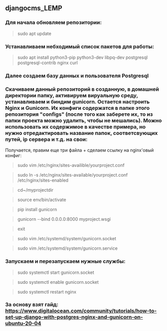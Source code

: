 ## djangocms_LEMP

### Для начала обновляем репозитории:
> sudo apt update

### Устанавливаем небходимый список пакетов для работы:
> sudo apt install python3-pip python3-dev libpq-dev postgresql postgresql-contrib nginx curl

### Далее создаем базу данных и пользователя Postgresql

### Скачиваем данный репозиторий в созданную, в домашней директории папку, активируем вируальную среду, устанавливаем и биндим gunicorn. Остается настроить Nginx и Gunicorn. Их конфиги содержатся в папке этого репозитория "configs" (после того как заберете их, то из папки проекта можно удалить, чтобы не мешались). Можно использовать их содержимое в качестве примера, но нужно отредактировать название папок,  соответсвующих путей, ip сервера и т.д. на свои:

Получается, правим еще три файла + сделаем ссылку на nginx'овый конфиг: 

> sudo vim /etc/nginx/sites-availible/yourproject.conf

> sudo ln -s /etc/nginx/sites-available/yourproject.conf /etc/nginx/sites-enabled

> cd~/myprojectdir

> source env/bin/activate

> pip install gunicorn

> gunicorn --bind 0.0.0.0:8000 myproject.wsgi

> exit

> sudo vim /etc/systemd/system/gunicorn.socket

> sudo vim /etc/systemd/system/gunicorn.service

### Запускаем и перезапускаем нужные службы:

> sudo systemctl start gunicorn.socket

> sudo systemctl enable gunicorn.socket

> sudo systemctl restart nginx

### За основу взят гайд: https://www.digitalocean.com/community/tutorials/how-to-set-up-django-with-postgres-nginx-and-gunicorn-on-ubuntu-20-04
















